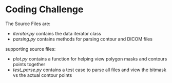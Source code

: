# Coding Challenge
The Source Files are:
* *iterator.py* contains the data iterator class
* *parsing.py* contains methods for parsing contour and DICOM files

supporting source files:
* *plot.py* contains a function for helping view polygon masks and contours points together
* *test_parse.py* contains a test case to parse all files and view the bitmask vs the actual contour points

